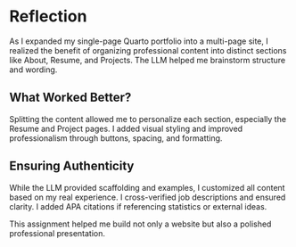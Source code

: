 # Reflection

As I expanded my single-page Quarto portfolio into a multi-page site, I realized the benefit of organizing professional content into distinct sections like About, Resume, and Projects. The LLM helped me brainstorm structure and wording.

## What Worked Better?

Splitting the content allowed me to personalize each section, especially the Resume and Project pages. I added visual styling and improved professionalism through buttons, spacing, and formatting.

## Ensuring Authenticity

While the LLM provided scaffolding and examples, I customized all content based on my real experience. I cross-verified job descriptions and ensured clarity. I added APA citations if referencing statistics or external ideas.

This assignment helped me build not only a website but also a polished professional presentation.
